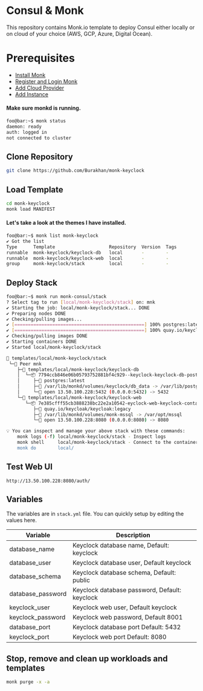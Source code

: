 # Consul & Monk
This repository contains Monk.io template to deploy Consul either locally or on cloud of your choice (AWS, GCP, Azure, Digital Ocean).

# Prerequisites
- [Install Monk](https://docs.monk.io/docs/get-monk)
- [Register and Login Monk](https://docs.monk.io/docs/acc-and-auth)
- [Add Cloud Provider](https://docs.monk.io/docs/cloud-provider)
- [Add Instance](https://docs.monk.io/docs/multi-cloud)

#### Make sure monkd is running.
```bash
foo@bar:~$ monk status
daemon: ready
auth: logged in
not connected to cluster
```

## Clone Repository
```bash
git clone https://github.com/Burakhan/monk-keyclock
```

## Load Template
```bash
cd monk-keyclock
monk load MANIFEST
```


#### Let's take a look at the themes I have installed.
```bash
foo@bar:~$ monk list monk-keyclock
✔ Got the list
Type      Template                    Repository  Version  Tags
runnable  monk-keyclock/keyclock-db   local       -        -
runnable  monk-keyclock/keyclock-web  local       -        -
group     monk-keyclock/stack         local       -        -
```

## Deploy Stack
```bash
foo@bar:~$ monk run monk-consul/stack
? Select tag to run [local/monk-keyclock/stack] on: mnk
✔ Starting the job: local/monk-keyclock/stack... DONE
✔ Preparing nodes DONE
✔ Checking/pulling images...
✔ [================================================] 100% postgres:latest mnk
✔ [================================================] 100% quay.io/keycloak/keycloak:legacy mnk
✔ Checking/pulling images DONE
✔ Starting containers DONE
✔ Started local/monk-keyclock/stack

🔩 templates/local/monk-keyclock/stack
 └─🧊 Peer mnk
    ├─🔩 templates/local/monk-keyclock/keyclock-db
    │  └─📦 7794ccb846e06b05793752881bf4c929--keyclock-keyclock-db-postgres
    │     ├─🧩 postgres:latest
    │     ├─💾 /var/lib/monkd/volumes/keyclock/db_data -> /var/lib/postgresql/data
    │     └─🔌 open 13.50.100.228:5432 (0.0.0.0:5432) -> 5432
    └─🔩 templates/local/monk-keyclock/keyclock-web
       └─📦 7e385cfff55cb3888238bc22e2a10542-eyclock-web-keyclock-container
          ├─🧩 quay.io/keycloak/keycloak:legacy
          ├─💾 /var/lib/monkd/volumes/monk-mssql -> /var/opt/mssql
          └─🔌 open 13.50.100.228:8080 (0.0.0.0:8080) -> 8080

💡 You can inspect and manage your above stack with these commands:
	monk logs (-f) local/monk-keyclock/stack - Inspect logs
	monk shell     local/monk-keyclock/stack - Connect to the container's shell
	monk do        local/

```
## Test Web UI

`http://13.50.100.228:8080/auth/`

## Variables
The variables are in `stack.yml` file. You can quickly setup by editing the values here.

| Variable                     	| Description                               	|
|------------------------------	|-------------------------------------------	|
| database_name                 | Keyclock database name, Default: keyclock     |
| database_user                 | Keyclock database user, Default keyclock      |
| database_schema               | Keyclock database schema, Default: public    	|
| database_password             | Keyclock database password, Default: keyclock    	|
| keyclock_user                 | Keyclock web user, Default keyclock          	|
| keyclock_password             | Keyclock web password, Default 8001         	|
| database_port                 | Keyclock database port Default: 5432            	|
| keyclock_port                 | Keyclock web port Default: 8080             	|

## Stop, remove and clean up workloads and templates

```bash
monk purge -x -a
```

